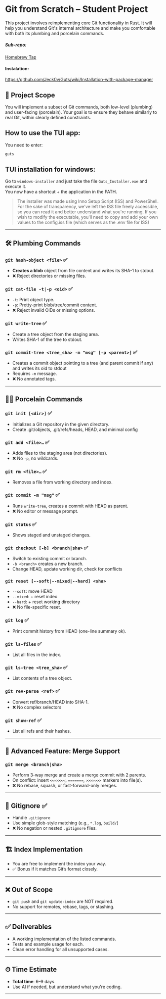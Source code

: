 # Git from Scratch – Student Project

This project involves reimplementing core Git functionality in Rust. It will help you understand Git's internal architecture and make you comfortable with both its plumbing and porcelain commands.

##### Sub-repo:
[Homebrew Tap](https://github.com/Oomaxime/homebrew-guts)

#### Instalation:
https://github.com/Jeck0v/Guts/wiki/Installation-with-package-manager

## 🎯 Project Scope

You will implement a subset of Git commands, both low-level (plumbing) and user-facing (porcelain). Your goal is to ensure they behave similarly to real Git, within clearly defined constraints.

## How to use the TUI app:
You need to enter:
``` bash
guts
```
## TUI installation for windows:
Go to `windows-installer` and just take the file `Guts_Installer.exe` and execute it. <br>
You now have a shortcut + the application in the PATH.
> The installer was made using Inno Setup Script (ISS) and PowerShell. For the sake of transparency, we've left the ISS file freely accessible, so you can read it and better understand what you're running. If you wish to modify the executable, you'll need to copy and add your own values to the config.iss file (which serves as the .env file for ISS)
---

## 🛠 Plumbing Commands

### `git hash-object <file>` :white_check_mark:
- **Creates a blob** object from file content and writes its SHA-1 to stdout.
- ❌ Reject directories or missing files.

### `git cat-file -t|-p <oid>` :white_check_mark:
- `-t`: Print object type.
- `-p`: Pretty-print blob/tree/commit content.
- ❌ Reject invalid OIDs or missing options.

### `git write-tree` :white_check_mark:
- Create a tree object from the staging area.
- Writes SHA-1 of the tree to stdout.

### `git commit-tree <tree_sha> -m "msg" [-p <parent>]` :white_check_mark:
- Creates a commit object pointing to a tree (and parent commit if any) and writes its oid to stdout
- Requires `-m` message.
- ❌ No annotated tags.

---

## 🧑‍💻 Porcelain Commands

### `git init [<dir>]` :white_check_mark:
- Initializes a Git repository in the given directory.
- Create .git/objects, .git/refs/heads, HEAD, and minimal config

### `git add <file>…`  :white_check_mark:
- Adds files to the staging area (not directories).
- ❌ No `-p`, no wildcards.

### `git rm <file>…`  :white_check_mark:
- Removes a file from working directory and index.

### `git commit -m "msg"`  :white_check_mark:
- Runs `write-tree`, creates a commit with HEAD as parent.
- ❌ No editor or message prompt.

### `git status`  :white_check_mark:
- Shows staged and unstaged changes.

### `git checkout [-b] <branch|sha>` :white_check_mark:
- Switch to existing commit or branch.
- `-b <branch>` creates a new branch.
- Change HEAD, update working dir, check for conflicts

### `git reset [--soft|--mixed|--hard] <sha>`
- `--soft`: move HEAD
- `--mixed`: + reset index
- `--hard`: + reset working directory
- ❌ No file-specific reset.

### `git log` :white_check_mark:
- Print commit history from HEAD (one-line summary ok).

### `git ls-files` :white_check_mark:
- List all files in the index.

### `git ls-tree <tree_sha>` :white_check_mark:
- List contents of a tree object.

### `git rev-parse <ref>` :white_check_mark:
- Convert ref/branch/HEAD into SHA-1.
- ❌ No complex selectors

### `git show-ref` :white_check_mark:
- List all refs and their hashes.

---

## 🧠 Advanced Feature: Merge Support

### `git merge <branch|sha>`
- Perform 3-way merge and create a merge commit with 2 parents.
- On conflict: insert `<<<<<<<`, `=======`, `>>>>>>>` markers into file(s).
- ❌ No rebase, squash, or fast-forward-only merges.

---

## 📄 Gitignore :white_check_mark:

- Handle `.gitignore`
- Use simple glob-style matching (e.g., `*.log`, `build/`)
- ❌ No negation or nested `.gitignore` files.

---

## 🏗 Index Implementation

- You are free to implement the index your way.
- ✅ Bonus if it matches Git’s format closely.

---

## ❌ Out of Scope

- `git push` and `git update-index` are NOT required.
- No support for remotes, rebase, tags, or stashing.

---

## ✅ Deliverables

- A working implementation of the listed commands.
- Tests and example usage for each.
- Clean error handling for all unsupported cases.

---

## ⏱ Time Estimate

- **Total time**: 6–9 days
- Use AI if needed, but understand what you're coding.

---
